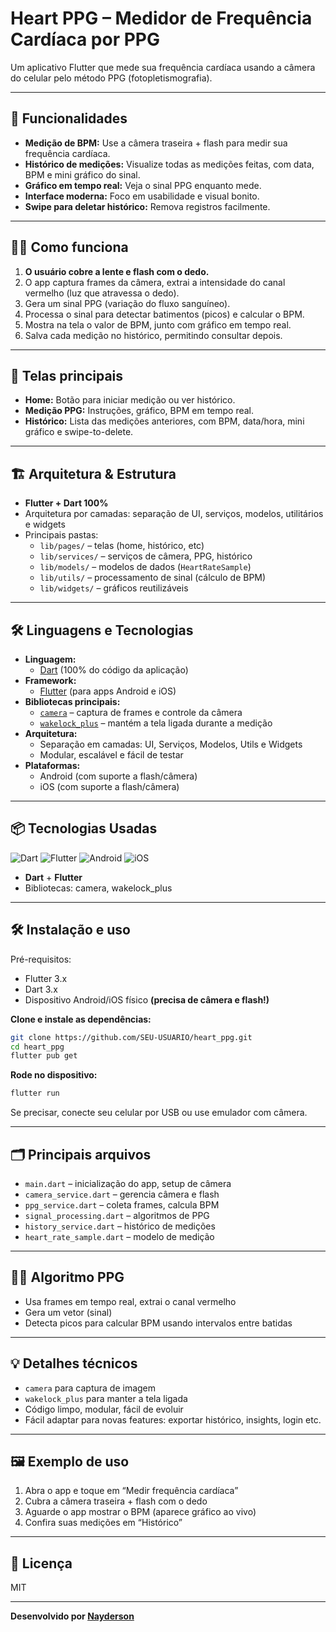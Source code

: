 
# Heart PPG – Medidor de Frequência Cardíaca por PPG

Um aplicativo Flutter que mede sua frequência cardíaca usando a câmera do celular pelo método PPG (fotopletismografia).

---

## 🚀 Funcionalidades

- **Medição de BPM:** Use a câmera traseira + flash para medir sua frequência cardíaca.
- **Histórico de medições:** Visualize todas as medições feitas, com data, BPM e mini gráfico do sinal.
- **Gráfico em tempo real:** Veja o sinal PPG enquanto mede.
- **Interface moderna:** Foco em usabilidade e visual bonito.
- **Swipe para deletar histórico:** Remova registros facilmente.

---

## 🧑‍💻 Como funciona

1. **O usuário cobre a lente e flash com o dedo.**
2. O app captura frames da câmera, extrai a intensidade do canal vermelho (luz que atravessa o dedo).
3. Gera um sinal PPG (variação do fluxo sanguíneo).
4. Processa o sinal para detectar batimentos (picos) e calcular o BPM.
5. Mostra na tela o valor de BPM, junto com gráfico em tempo real.
6. Salva cada medição no histórico, permitindo consultar depois.

---

## 📱 Telas principais

- **Home:** Botão para iniciar medição ou ver histórico.
- **Medição PPG:** Instruções, gráfico, BPM em tempo real.
- **Histórico:** Lista das medições anteriores, com BPM, data/hora, mini gráfico e swipe-to-delete.

---

## 🏗️ Arquitetura & Estrutura

- **Flutter + Dart 100%**
- Arquitetura por camadas: separação de UI, serviços, modelos, utilitários e widgets
- Principais pastas:
    - `lib/pages/` – telas (home, histórico, etc)
    - `lib/services/` – serviços de câmera, PPG, histórico
    - `lib/models/` – modelos de dados (`HeartRateSample`)
    - `lib/utils/` – processamento de sinal (cálculo de BPM)
    - `lib/widgets/` – gráficos reutilizáveis

---

## 🛠️ Linguagens e Tecnologias

- **Linguagem:**  
  - [Dart](https://dart.dev/) (100% do código da aplicação)
- **Framework:**  
  - [Flutter](https://flutter.dev/) (para apps Android e iOS)
- **Bibliotecas principais:**  
  - [`camera`](https://pub.dev/packages/camera) – captura de frames e controle da câmera
  - [`wakelock_plus`](https://pub.dev/packages/wakelock_plus) – mantém a tela ligada durante a medição
- **Arquitetura:**  
  - Separação em camadas: UI, Serviços, Modelos, Utils e Widgets
  - Modular, escalável e fácil de testar
- **Plataformas:**  
  - Android (com suporte a flash/câmera)
  - iOS (com suporte a flash/câmera)

---

## 📦 Tecnologias Usadas

![Dart](https://img.shields.io/badge/Dart-0175C2?logo=dart&logoColor=white)
![Flutter](https://img.shields.io/badge/Flutter-02569B?logo=flutter&logoColor=white)
![Android](https://img.shields.io/badge/Android-3DDC84?logo=android&logoColor=white)
![iOS](https://img.shields.io/badge/iOS-000000?logo=apple&logoColor=white)

- **Dart** + **Flutter**
- Bibliotecas: camera, wakelock_plus

---

## 🛠️ Instalação e uso

Pré-requisitos:  
- Flutter 3.x  
- Dart 3.x  
- Dispositivo Android/iOS físico **(precisa de câmera e flash!)**

**Clone e instale as dependências:**

```bash
git clone https://github.com/SEU-USUARIO/heart_ppg.git
cd heart_ppg
flutter pub get
```

**Rode no dispositivo:**

```bash
flutter run
```

Se precisar, conecte seu celular por USB ou use emulador com câmera.

---

## 🗂️ Principais arquivos

- `main.dart` – inicialização do app, setup de câmera
- `camera_service.dart` – gerencia câmera e flash
- `ppg_service.dart` – coleta frames, calcula BPM
- `signal_processing.dart` – algoritmos de PPG
- `history_service.dart` – histórico de medições
- `heart_rate_sample.dart` – modelo de medição

---

## 👨‍🔬 Algoritmo PPG

- Usa frames em tempo real, extrai o canal vermelho
- Gera um vetor (sinal)
- Detecta picos para calcular BPM usando intervalos entre batidas

---

## 💡 Detalhes técnicos

- `camera` para captura de imagem
- `wakelock_plus` para manter a tela ligada
- Código limpo, modular, fácil de evoluir
- Fácil adaptar para novas features: exportar histórico, insights, login etc.

---

## 🖼️ Exemplo de uso

1. Abra o app e toque em “Medir frequência cardíaca”
2. Cubra a câmera traseira + flash com o dedo
3. Aguarde o app mostrar o BPM (aparece gráfico ao vivo)
4. Confira suas medições em “Histórico”

---

## 📄 Licença

MIT

---

**Desenvolvido por [Nayderson](https://github.com/Nerdzter)**
